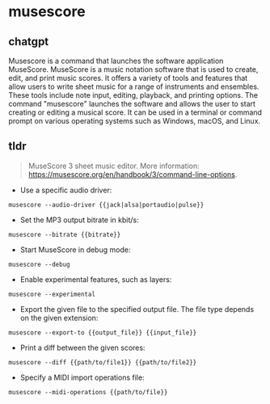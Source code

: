 # musescore 
## chatgpt 
Musescore is a command that launches the software application MuseScore. MuseScore is a music notation software that is used to create, edit, and print music scores. It offers a variety of tools and features that allow users to write sheet music for a range of instruments and ensembles. These tools include note input, editing, playback, and printing options. The command "musescore" launches the software and allows the user to start creating or editing a musical score. It can be used in a terminal or command prompt on various operating systems such as Windows, macOS, and Linux. 

## tldr 
 
> MuseScore 3 sheet music editor.
> More information: <https://musescore.org/en/handbook/3/command-line-options>.

- Use a specific audio driver:

`musescore --audio-driver {{jack|alsa|portaudio|pulse}}`

- Set the MP3 output bitrate in kbit/s:

`musescore --bitrate {{bitrate}}`

- Start MuseScore in debug mode:

`musescore --debug`

- Enable experimental features, such as layers:

`musescore --experimental`

- Export the given file to the specified output file. The file type depends on the given extension:

`musescore --export-to {{output_file}} {{input_file}}`

- Print a diff between the given scores:

`musescore --diff {{path/to/file1}} {{path/to/file2}}`

- Specify a MIDI import operations file:

`musescore --midi-operations {{path/to/file}}`
